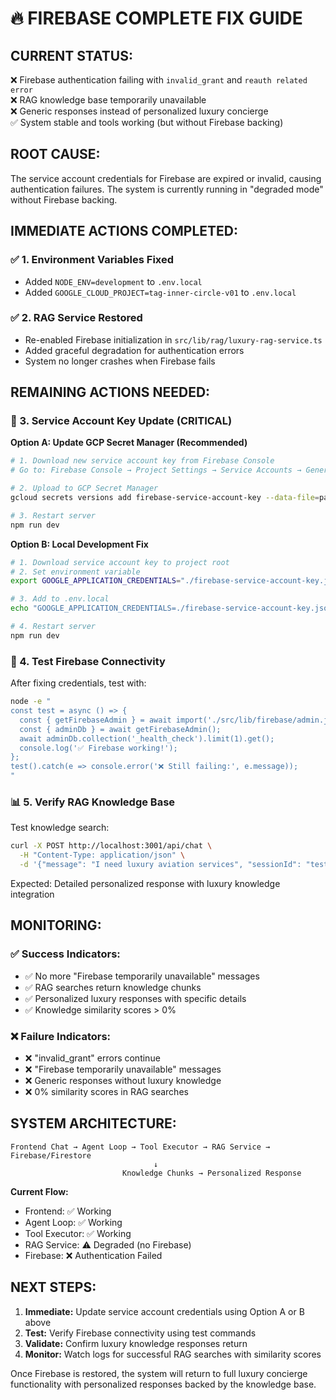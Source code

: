 # 🔥 FIREBASE COMPLETE FIX GUIDE

## **CURRENT STATUS:**
❌ Firebase authentication failing with `invalid_grant` and `reauth related error`  
❌ RAG knowledge base temporarily unavailable  
❌ Generic responses instead of personalized luxury concierge  
✅ System stable and tools working (but without Firebase backing)

## **ROOT CAUSE:**
The service account credentials for Firebase are expired or invalid, causing authentication failures. The system is currently running in "degraded mode" without Firebase backing.

## **IMMEDIATE ACTIONS COMPLETED:**

### ✅ 1. Environment Variables Fixed
- Added `NODE_ENV=development` to `.env.local`
- Added `GOOGLE_CLOUD_PROJECT=tag-inner-circle-v01` to `.env.local`

### ✅ 2. RAG Service Restored
- Re-enabled Firebase initialization in `src/lib/rag/luxury-rag-service.ts`
- Added graceful degradation for authentication errors
- System no longer crashes when Firebase fails

## **REMAINING ACTIONS NEEDED:**

### 🔑 3. Service Account Key Update (CRITICAL)

**Option A: Update GCP Secret Manager (Recommended)**
```bash
# 1. Download new service account key from Firebase Console
# Go to: Firebase Console → Project Settings → Service Accounts → Generate New Private Key

# 2. Upload to GCP Secret Manager
gcloud secrets versions add firebase-service-account-key --data-file=path/to/new-service-account-key.json

# 3. Restart server
npm run dev
```

**Option B: Local Development Fix**
```bash
# 1. Download service account key to project root
# 2. Set environment variable
export GOOGLE_APPLICATION_CREDENTIALS="./firebase-service-account-key.json"

# 3. Add to .env.local
echo "GOOGLE_APPLICATION_CREDENTIALS=./firebase-service-account-key.json" >> .env.local

# 4. Restart server
npm run dev
```

### 🧪 4. Test Firebase Connectivity

After fixing credentials, test with:
```bash
node -e "
const test = async () => {
  const { getFirebaseAdmin } = await import('./src/lib/firebase/admin.js');
  const { adminDb } = await getFirebaseAdmin();
  await adminDb.collection('_health_check').limit(1).get();
  console.log('✅ Firebase working!');
};
test().catch(e => console.error('❌ Still failing:', e.message));
"
```

### 📊 5. Verify RAG Knowledge Base

Test knowledge search:
```bash
curl -X POST http://localhost:3001/api/chat \
  -H "Content-Type: application/json" \
  -d '{"message": "I need luxury aviation services", "sessionId": "test123"}'
```

Expected: Detailed personalized response with luxury knowledge integration

## **MONITORING:**

### ✅ Success Indicators:
- ✅ No more "Firebase temporarily unavailable" messages
- ✅ RAG searches return knowledge chunks
- ✅ Personalized luxury responses with specific details
- ✅ Knowledge similarity scores > 0%

### ❌ Failure Indicators:
- ❌ "invalid_grant" errors continue
- ❌ "Firebase temporarily unavailable" messages
- ❌ Generic responses without luxury knowledge
- ❌ 0% similarity scores in RAG searches

## **SYSTEM ARCHITECTURE:**

```
Frontend Chat → Agent Loop → Tool Executor → RAG Service → Firebase/Firestore
                                ↓
                         Knowledge Chunks → Personalized Response
```

**Current Flow:**
- Frontend: ✅ Working
- Agent Loop: ✅ Working  
- Tool Executor: ✅ Working
- RAG Service: ⚠️ Degraded (no Firebase)
- Firebase: ❌ Authentication Failed

## **NEXT STEPS:**

1. **Immediate:** Update service account credentials using Option A or B above
2. **Test:** Verify Firebase connectivity using test commands
3. **Validate:** Confirm luxury knowledge responses return
4. **Monitor:** Watch logs for successful RAG searches with similarity scores

Once Firebase is restored, the system will return to full luxury concierge functionality with personalized responses backed by the knowledge base. 